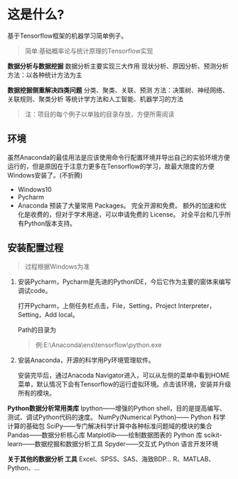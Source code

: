 # 这是什么? #
基于Tensorflow框架的机器学习简单例子。
> 简单:基础概率论与统计原理的Tensorflow实现

**数据分析与数据挖掘**
    数据分析主要实现三大作用
    现状分析、原因分析、预测分析
    方法：以各种统计方法为主
    
**数据挖掘侧重解决四类问题**
    分类、聚类、关联、预测
    方法：决策树、神经网络、关联规则、聚类分析
    等统计学方法和人工智能、机器学习的方法

> 注：项目的每个例子以单独的目录存放，方便所需阅读
## 环境 ##
虽然Anaconda的最佳用法是应该使用命令行配置环境并导出自己的实验环境方便运行的，但是原因在于注意力更多在Tensorflow的学习，故最大限度的方便Windows安装了。(不折腾)

- Windows10
- Pycharm
- Anaconda
    预装了大量常用 Packages。
    完全开源和免费。
    额外的加速和优化是收费的，但对于学术用途，可以申请免费的 License。
    对全平台和几乎所有Python版本支持。

## 安装配置过程 ##
> 过程根据Windows为准

1. 安装Pycharm，Pycharm是先进的PythonIDE，今后它作为主要的窗体来编写调试code。

	打开Pycharm，上侧任务栏点击，File，Setting，Project Interpreter，Setting，Add local。

	Path的目录为 
	> 例:E:\Anaconda\ens\tensorflow\python.exe
2. 安装Anaconda，开源的科学用Py环境管理软件。

	安装完毕后，通过Anacoda Navigator进入，可以从左侧的菜单中看到HOME菜单，默认情况下会有Tensorflow的运行虚拟环境。点击该环境，安装并升级所有的模块。

**Python数据分析常用类库**
Ipython——增强的Python shell，目的是提高编写、测试、调试Python代码的速度。
NumPy(Numerical Python)—— Python 科学计算的基础包
SciPy——专门解决科学计算中各种标准问题域的模块的集合
Pandas——数据分析核心库
Matplotlib——绘制数据图表的 Python 库
scikit-learn——数据挖掘和数据分析工具
Spyder——交互式 Python 语言开发环境

**关于其他的数据分析 工具**
Excel、SPSS、SAS、海致BDP…
R、MATLAB、Python、…
